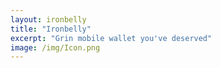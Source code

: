 ```yaml
---
layout: ironbelly
title: "Ironbelly"
excerpt: "Grin mobile wallet you've deserved"
image: /img/Icon.png
---
```

